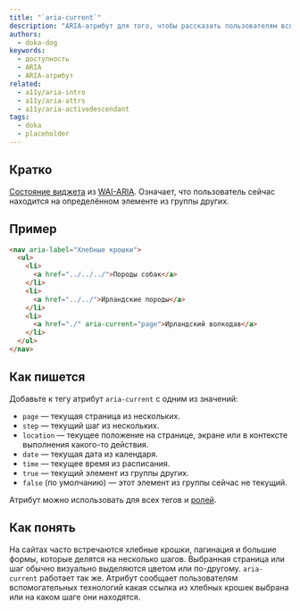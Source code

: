 ```yaml
---
title: "`aria-current`"
description: "ARIA-атрибут для того, чтобы рассказать пользователям вспомогательных технологий о текущем, выбранном элементе."
authors:
  - doka-dog
keywords:
  - доступность
  - ARIA
  - ARIA-атрибут
related:
  - a11y/aria-intro
  - a11y/aria-attrs
  - a11y/aria-activedescendant
tags:
  - doka
  - placeholder
---
```


## Кратко

[Состояние виджета](/a11y/aria-attrs/#atributy-vidzhetov) из [WAI-ARIA](/a11y/aria-intro/#specifikaciya). Означает, что пользователь сейчас находится на определённом элементе из группы других.

## Пример

```html
<nav aria-label="Хлебные крошки">
  <ul>
    <li>
      <a href="../../../">Породы собак</a>
    </li>
    <li>
      <a href="../../">Ирландские породы</a>
    </li>
    <li>
      <a href="./" aria-current="page">Ирландский волкодав</a>
    </li>
  </ul>
</nav>
```

## Как пишется

Добавьте к тегу атрибут `aria-current` с одним из значений:

- `page` — текущая страница из нескольких.
- `step` — текущий шаг из нескольких.
- `location` — текущее положение на странице, экране или в контексте выполнения какого-то действия.
- `date` — текущая дата из календаря.
- `time` — текущее время из расписания.
- `true` — текущий элемент из группы других.
- `false` (по умолчанию) — этот элемент из группы сейчас не текущий.

Атрибут можно использовать для всех тегов и [ролей](/a11y/aria-roles/).

## Как понять

На сайтах часто встречаются хлебные крошки, пагинация и большие формы, которые делятся на несколько шагов. Выбранная страница или шаг обычно визуально выделяются цветом или по-другому. `aria-current` работает так же. Атрибут сообщает пользователям вспомогательных технологий какая ссылка из хлебных крошек выбрана или на каком шаге они находятся.
